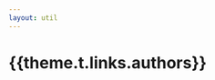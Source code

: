 ```yaml
---
layout: util
---
```


<script setup>
import Authors from 'vitepress-sls-blog-tmpl/src/components/list/Authors.vue'
import { useData } from 'vitepress'
import { data } from './loadPosts.data.js'

const { theme } = useData()
</script>

# {{theme.t.links.authors}}

<Authors :allPosts="data.posts" />
